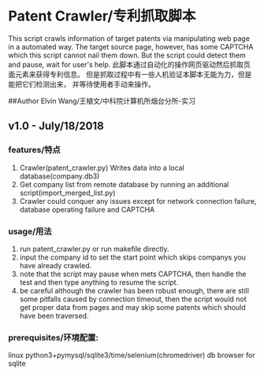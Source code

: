 # Patent Crawler/专利抓取脚本
This script crawls information of target patents via manipulating web page in a automated way.
The target source page, however, has some CAPTCHA which this script cannot nail them down.
But the script could detect them and pause, wait for user's help.
此脚本通过自动化的操作网页驱动然后抓取页面元素来获得专利信息。
但是抓取过程中有一些人机验证本脚本无能为力，但是能把它们检测出来， 并等待使用者手动来操作。

##Author
Elvin Wang/王植文/中科院计算机所烟台分所-实习

## v1.0 - July/18/2018

### features/特点
1. Crawler(patent_crawler.py) Writes data into a local database(company.db3)
2. Get company list from remote database by running an additional script(import_merged_list.py)
3. Crawler could conquer any issues except for network connection failure, database operating failure and CAPTCHA

### usage/用法
1. run patent_crawler.py or run makefile directly.
2. input the company id to set the start point which skips companys you have already crawled.
3. note that the script may pause when mets CAPTCHA, then handle the test and then type anything to resume the script.
4. be careful although the crawler has been robust enough, there are still some pitfalls caused by connection timeout, then the script would not get proper data from pages and may skip some patents which should have been traversed.

### prerequisites/环境配置:
linux
python3+pymysql/sqlite3/time/selenium(chromedriver<the latest version>)
db browser for sqlite
